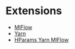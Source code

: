 # Extensions <!-- {docsify-ignore} -->

* [MlFlow](extensions/mlflow/)
* [Yarn](extensions/yarn/)
* [HParams Yarn MlFlow](extensions/hparams-yarn-mlflow/)

